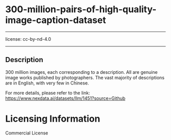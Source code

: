 # 300-million-pairs-of-high-quality-image-caption-dataset
---
license: cc-by-nd-4.0

---
## Description
300 million images, each corresponding to a description. All are genuine image works published by photographers. The vast majority of descriptions are in English, with very few in Chinese.

For more details, please refer to the link: https://www.nexdata.ai/datasets/llm/1451?source=Github

# Licensing Information
Commercial License
